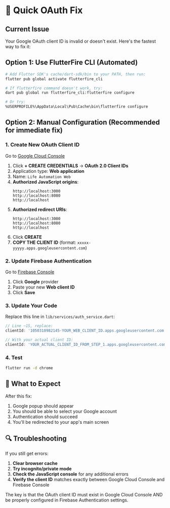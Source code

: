 # 🚀 Quick OAuth Fix

## Current Issue
Your Google OAuth client ID is invalid or doesn't exist. Here's the fastest way to fix it:

## Option 1: Use FlutterFire CLI (Automated)

```bash
# Add Flutter SDK's cache/dart-sdk/bin to your PATH, then run:
flutter pub global activate flutterfire_cli

# If flutterfire command doesn't work, try:
dart pub global run flutterfire_cli:flutterfire configure

# Or try:
%USERPROFILE%\AppData\Local\Pub\Cache\bin\flutterfire configure
```

## Option 2: Manual Configuration (Recommended for immediate fix)

### 1. Create New OAuth Client ID

Go to [Google Cloud Console](https://console.cloud.google.com/apis/credentials?project=final-app-429707)

1. Click **+ CREATE CREDENTIALS** → **OAuth 2.0 Client IDs**
2. Application type: **Web application**
3. Name: `Life Automation Web`
4. **Authorized JavaScript origins**:
   ```
   http://localhost:3000
   http://localhost:8080
   http://localhost
   ```
5. **Authorized redirect URIs**:
   ```
   http://localhost:3000
   http://localhost:8080  
   http://localhost
   ```
6. Click **CREATE**
7. **COPY THE CLIENT ID** (format: `xxxxx-yyyyy.apps.googleusercontent.com`)

### 2. Update Firebase Authentication

Go to [Firebase Console](https://console.firebase.google.com/project/final-app-429707/authentication/providers)

1. Click **Google** provider
2. Paste your new **Web client ID** 
3. Click **Save**

### 3. Update Your Code

Replace this line in `lib/services/auth_service.dart`:

```dart
// Line ~15, replace:
clientId: '1050310982145-YOUR_WEB_CLIENT_ID.apps.googleusercontent.com',

// With your actual client ID:
clientId: 'YOUR_ACTUAL_CLIENT_ID_FROM_STEP_1.apps.googleusercontent.com',
```

### 4. Test

```bash
flutter run -d chrome
```

## 🎯 What to Expect

After this fix:
1. Google popup should appear
2. You should be able to select your Google account
3. Authentication should succeed
4. You'll be redirected to your app's main screen

## 🔍 Troubleshooting

If you still get errors:

1. **Clear browser cache**
2. **Try incognito/private mode**
3. **Check the JavaScript console** for any additional errors
4. **Verify the client ID** matches exactly between Google Cloud Console and Firebase Console

The key is that the OAuth client ID must exist in Google Cloud Console AND be properly configured in Firebase Authentication settings.
